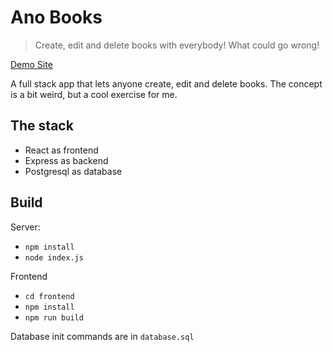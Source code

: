 # Ano Books

>Create, edit and delete books with everybody! What could go wrong!

[Demo Site](https://ano-books.herokuapp.com/)

A full stack app that lets anyone create, edit and delete books. The concept is a bit weird, but a cool exercise for me.

## The stack

- React as frontend
- Express as backend
- Postgresql as database

## Build

Server:

- `npm install`
- `node index.js`

Frontend

- `cd frontend`
- `npm install`
- `npm run build`

Database init commands are in `database.sql`
